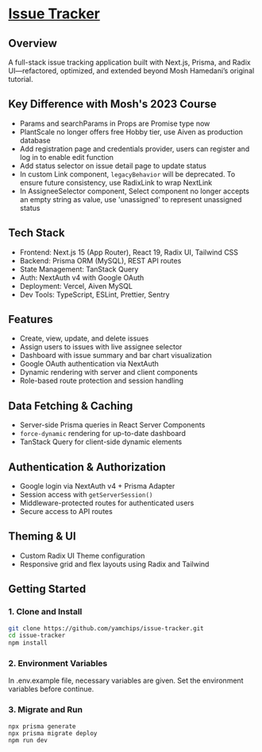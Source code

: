 # [Issue Tracker](https://issue-tracker-gamma-puce.vercel.app/)

## Overview

A full-stack issue tracking application built with Next.js, Prisma, and Radix UI—refactored, optimized, and extended beyond Mosh Hamedani’s original tutorial.

## Key Difference with Mosh's 2023 Course

- Params and searchParams in Props are Promise type now
- PlantScale no longer offers free Hobby tier, use Aiven as production database
- Add registration page and credentials provider, users can register and log in to enable edit function
- Add status selector on issue detail page to update status
- In custom Link component, `legacyBehavior` will be deprecated. To ensure future consistency, use RadixLink to wrap NextLink
- In AssigneeSelector component, Select component no longer accepts an empty string as value, use 'unassigned' to represent unassigned status

## Tech Stack

- Frontend: Next.js 15 (App Router), React 19, Radix UI, Tailwind CSS
- Backend: Prisma ORM (MySQL), REST API routes
- State Management: TanStack Query
- Auth: NextAuth v4 with Google OAuth
- Deployment: Vercel, Aiven MySQL
- Dev Tools: TypeScript, ESLint, Prettier, Sentry

## Features

- Create, view, update, and delete issues
- Assign users to issues with live assignee selector
- Dashboard with issue summary and bar chart visualization
- Google OAuth authentication via NextAuth
- Dynamic rendering with server and client components
- Role-based route protection and session handling

## Data Fetching & Caching

- Server-side Prisma queries in React Server Components
- `force-dynamic` rendering for up-to-date dashboard
- TanStack Query for client-side dynamic elements

## Authentication & Authorization

- Google login via NextAuth v4 + Prisma Adapter
- Session access with `getServerSession()`
- Middleware-protected routes for authenticated users
- Secure access to API routes

## Theming & UI

- Custom Radix UI Theme configuration
- Responsive grid and flex layouts using Radix and Tailwind

## Getting Started

### 1. Clone and Install

```bash
git clone https://github.com/yamchips/issue-tracker.git
cd issue-tracker
npm install
```

### 2. Environment Variables

In .env.example file, necessary variables are given. Set the environment variables before continue.

### 3. Migrate and Run

```
npx prisma generate
npx prisma migrate deploy
npm run dev
```
